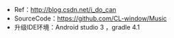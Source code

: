 - Ref：http://blog.csdn.net/i_do_can
- SourceCode：https://github.com/CL-window/Music
- 升级IDE环境：Android studio 3 ，gradle 4.1
